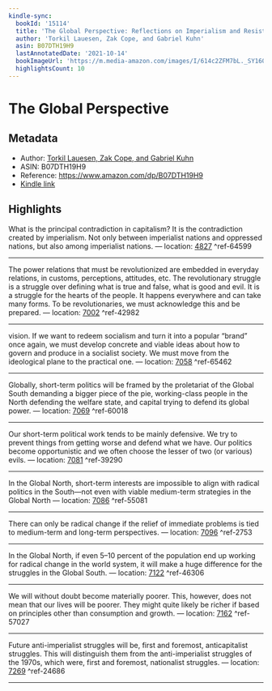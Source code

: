 ```yaml
---
kindle-sync:
  bookId: '15114'
  title: 'The Global Perspective: Reflections on Imperialism and Resistance'
  author: 'Torkil Lauesen, Zak Cope, and Gabriel Kuhn'
  asin: B07DTH19H9
  lastAnnotatedDate: '2021-10-14'
  bookImageUrl: 'https://m.media-amazon.com/images/I/614c2ZFM7bL._SY160.jpg'
  highlightsCount: 10
---
```

# The Global Perspective
## Metadata
* Author: [Torkil Lauesen, Zak Cope, and Gabriel Kuhn](https://www.amazon.comundefined)
* ASIN: B07DTH19H9
* Reference: https://www.amazon.com/dp/B07DTH19H9
* [Kindle link](kindle://book?action=open&asin=B07DTH19H9)

## Highlights
What is the principal contradiction in capitalism? It is the contradiction created by imperialism. Not only between imperialist nations and oppressed nations, but also among imperialist nations. — location: [4827](kindle://book?action=open&asin=B07DTH19H9&location=4827) ^ref-64599

---
The power relations that must be revolutionized are embedded in everyday relations, in customs, perceptions, attitudes, etc. The revolutionary struggle is a struggle over defining what is true and false, what is good and evil. It is a struggle for the hearts of the people. It happens everywhere and can take many forms. To be revolutionaries, we must acknowledge this and be prepared. — location: [7002](kindle://book?action=open&asin=B07DTH19H9&location=7002) ^ref-42982

---
vision. If we want to redeem socialism and turn it into a popular “brand” once again, we must develop concrete and viable ideas about how to govern and produce in a socialist society. We must move from the ideological plane to the practical one. — location: [7058](kindle://book?action=open&asin=B07DTH19H9&location=7058) ^ref-65462

---
Globally, short-term politics will be framed by the proletariat of the Global South demanding a bigger piece of the pie, working-class people in the North defending the welfare state, and capital trying to defend its global power. — location: [7069](kindle://book?action=open&asin=B07DTH19H9&location=7069) ^ref-60018

---
Our short-term political work tends to be mainly defensive. We try to prevent things from getting worse and defend what we have. Our politics become opportunistic and we often choose the lesser of two (or various) evils. — location: [7081](kindle://book?action=open&asin=B07DTH19H9&location=7081) ^ref-39290

---
In the Global North, short-term interests are impossible to align with radical politics in the South—not even with viable medium-term strategies in the Global North — location: [7086](kindle://book?action=open&asin=B07DTH19H9&location=7086) ^ref-55081

---
There can only be radical change if the relief of immediate problems is tied to medium-term and long-term perspectives. — location: [7096](kindle://book?action=open&asin=B07DTH19H9&location=7096) ^ref-2753

---
In the Global North, if even 5–10 percent of the population end up working for radical change in the world system, it will make a huge difference for the struggles in the Global South. — location: [7122](kindle://book?action=open&asin=B07DTH19H9&location=7122) ^ref-46306

---
We will without doubt become materially poorer. This, however, does not mean that our lives will be poorer. They might quite likely be richer if based on principles other than consumption and growth. — location: [7162](kindle://book?action=open&asin=B07DTH19H9&location=7162) ^ref-57027

---
Future anti-imperialist struggles will be, first and foremost, anticapitalist struggles. This will distinguish them from the anti-imperialist struggles of the 1970s, which were, first and foremost, nationalist struggles. — location: [7269](kindle://book?action=open&asin=B07DTH19H9&location=7269) ^ref-24686

---
